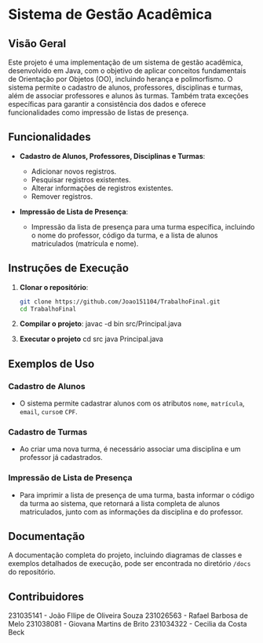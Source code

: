 
# Sistema de Gestão Acadêmica

## Visão Geral

Este projeto é uma implementação de um sistema de gestão acadêmica, desenvolvido em Java, com o objetivo de aplicar conceitos fundamentais de Orientação por Objetos (OO), incluindo herança e polimorfismo. O sistema permite o cadastro de alunos, professores, disciplinas e turmas, além de associar professores e alunos às turmas. Também trata exceções específicas para garantir a consistência dos dados e oferece funcionalidades como impressão de listas de presença.

## Funcionalidades

- **Cadastro de Alunos, Professores, Disciplinas e Turmas**:
  - Adicionar novos registros.
  - Pesquisar registros existentes.
  - Alterar informações de registros existentes.
  - Remover registros.


- **Impressão de Lista de Presença**:
  - Impressão da lista de presença para uma turma específica, incluindo o nome do professor, código da turma, e a lista de alunos matriculados (matrícula e nome).


## Instruções de Execução

1. **Clonar o repositório**:
   ```bash
   git clone https://github.com/Joao151104/TrabalhoFinal.git
   cd TrabalhoFinal
   ```

2. **Compilar o projeto**:
   javac -d bin src/Principal.java

3. **Executar o projeto**
   cd src
   java Principal.java


## Exemplos de Uso

### Cadastro de Alunos
- O sistema permite cadastrar alunos com os atributos `nome`, `matrícula`, `email`, `curso`e `CPF`. 

### Cadastro de Turmas
- Ao criar uma nova turma, é necessário associar uma disciplina e um professor já cadastrados. 

### Impressão de Lista de Presença
- Para imprimir a lista de presença de uma turma, basta informar o código da turma ao sistema, que retornará a lista completa de alunos matriculados, junto com as informações da disciplina e do professor.

## Documentação

A documentação completa do projeto, incluindo diagramas de classes e exemplos detalhados de execução, pode ser encontrada no diretório `/docs` do repositório.

## Contribuidores

231035141 - João FIlipe de Oliveira Souza
231026563 - Rafael Barbosa de Melo
231038081 - Giovana Martins de Brito 
231034322 - Cecilia da Costa Beck
#
